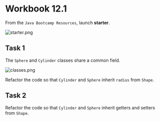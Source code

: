 # Workbook 12.1

From the `Java Bootcamp Resources`, launch **starter**.

![starter.png](https://firebasestorage.googleapis.com/v0/b/learnthepart-75aed.appspot.com/o/images%2F87bced44-2cd9-4db0-9a76-22125c478254?alt=media&token=7dc717de-b9d3-40c6-9ec2-32908aa28976)

## Task 1

The `Sphere` and `Cylinder` classes share a common field.

![classes.png](https://firebasestorage.googleapis.com/v0/b/learnthepart-75aed.appspot.com/o/images%2F4436629a-db31-4d70-884d-8ae732424d3a?alt=media&token=d41e9553-8701-4a25-8c15-df92f6c22763)

Refactor the code so that `Cylinder` and `Sphere` inherit `radius` from `Shape`. 


## Task 2

Refactor the code so that `Cylinder` and `Sphere` inherit getters and setters from `Shape`.
